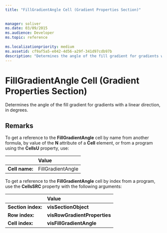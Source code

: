 ```yaml
---
title: "FillGradientAngle Cell (Gradient Properties Section)"
 
 
manager: soliver
ms.date: 03/09/2015
ms.audience: Developer
ms.topic: reference
 
ms.localizationpriority: medium
ms.assetid: cf9af5a5-e042-4d56-a29f-341d97cdb97b
description: "Determines the angle of the fill gradient for gradients with a linear direction, in degrees."
---
```


# FillGradientAngle Cell (Gradient Properties Section)

Determines the angle of the fill gradient for gradients with a linear direction, in degrees. 
  
## Remarks

To get a reference to the **FillGradientAngle** cell by name from another formula, by value of the **N** attribute of a **Cell** element, or from a program using the **CellsU** property, use: 
  
||Value |
|:-----|:-----|
| **Cell name:**  <br/> | FillGradientAngle  <br/> |
   
To get a reference to the **FillGradientAngle** cell by index from a program, use the **CellsSRC** property with the following arguments: 
  
||Value |
|:-----|:-----|
| **Section index:**  <br/> |**visSectionObject** <br/> |
| **Row index:**  <br/> |**visRowGradientProperties** <br/> |
| **Cell index:**  <br/> |**visFillGradientAngle** <br/> |
   

